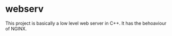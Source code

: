 # webserv

This project is basically a low level web server in C++. It has the behoaviour of NGINX.
